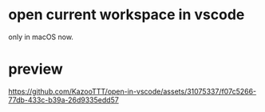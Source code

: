# open current workspace in vscode

only in macOS now.

# preview 

https://github.com/KazooTTT/open-in-vscode/assets/31075337/f07c5266-77db-433c-b39a-26d9335edd57

